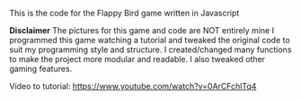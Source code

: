 This is the code for the Flappy Bird game written in Javascript

**Disclaimer**
The pictures for this game and code are NOT entirely mine
I programmed this game watching a tutorial and tweaked the original code to suit my programming style and structure.
I created/changed many functions to make the project more modular and readable. I also tweaked other gaming features.

Video to tutorial:
https://www.youtube.com/watch?v=0ArCFchlTq4
